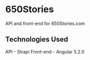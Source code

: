 650Stories
==========

API and front-end for 650Stories.com

Technologies Used
-----------------
API - Strapi
Front-end - Angular 5.2.0